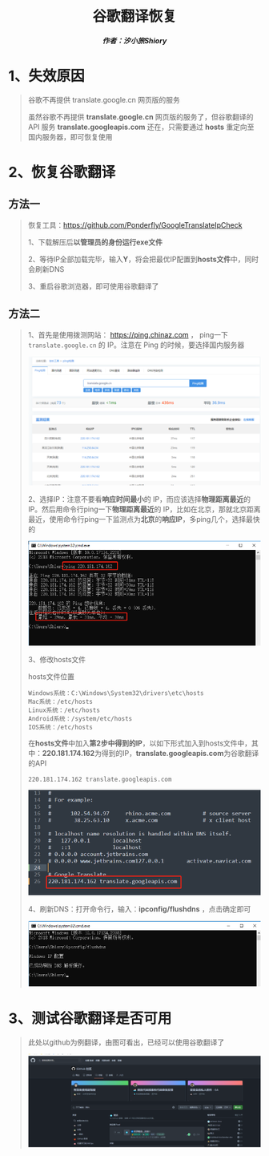 <center><h1>谷歌翻译恢复</h1></center>

<center><h5>作者：汐小旅Shiory</h5></center>



# 1、失效原因

> 谷歌不再提供 translate.google.cn 网页版的服务
>
> 虽然谷歌不再提供 **translate.google.cn** 网页版的服务了，但谷歌翻译的 API 服务 **translate.googleapis.com** 还在，只需要通过 **hosts** 重定向至国内服务器，即可恢复使用



# 2、恢复谷歌翻译

## 方法一

> 恢复工具：https://github.com/Ponderfly/GoogleTranslateIpCheck
>
> 1、下载解压后**以管理员的身份运行exe文件**
>
> 2、等待IP全部加载完毕，输入**Y**，将会把最优IP配置到**hosts文件**中，同时会刷新DNS
>
> 3、重启谷歌浏览器，即可使用谷歌翻译了



## 方法二

> 1、首先是使用拨测网站： https://ping.chinaz.com  ， ping一下 `translate.google.cn` 的 IP。注意在 Ping 的时候，要选择国内服务器
>
> ![](img/微信截图_20230513235007.png)
>
> 2、选择IP：注意不要看**响应时间最小**的 IP，而应该选择**物理距离最近**的 IP。然后用命令行ping一下**物理距离最近**的 IP，比如在北京，那就北京距离最近，使用命令行ping一下监测点为**北京**的**响应IP**，多ping几个，选择最快的
>
> ![](img/微信截图_20230514000009.png)
>
> 3、修改hosts文件
>
> hosts文件位置
>
> ```
> Windows系统：C:\Windows\System32\drivers\etc\hosts
> Mac系统：/etc/hosts
> Linux系统：/etc/hosts
> Android系统：/system/etc/hosts
> IOS系统：/etc/hosts
> ```
>
> 在**hosts文件**中加入**第2步中得到的IP**，以如下形式加入到hosts文件中，其中：**220.181.174.162**为得到的IP，**translate.googleapis.com**为谷歌翻译的API
>
> ```
> 220.181.174.162 translate.googleapis.com
> ```
>
> ![](img/微信截图_20230514000705.png)
>
> 4、刷新DNS：打开命令行，输入：**ipconfig/flushdns** ，点击确定即可
>
> ![](img/微信截图_20230514000957.png)



# 3、测试谷歌翻译是否可用

> 此处以github为例翻译，由图可看出，已经可以使用谷歌翻译了
>
> ![](img/微信截图_20230514001624.png)



